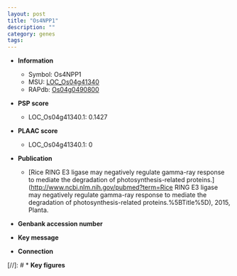 ```yaml
---
layout: post
title: "Os4NPP1"
description: ""
category: genes
tags: 
---
```


* **Information**  
    + Symbol: Os4NPP1  
    + MSU: [LOC_Os04g41340](http://rice.plantbiology.msu.edu/cgi-bin/ORF_infopage.cgi?orf=LOC_Os04g41340)  
    + RAPdb: [Os04g0490800](http://rapdb.dna.affrc.go.jp/viewer/gbrowse_details/irgsp1?name=Os04g0490800)  

* **PSP score**  
    + LOC_Os04g41340.1: 0.1427 

* **PLAAC score**  
    + LOC_Os04g41340.1: 0 

* **Publication**  
    + [Rice RING E3 ligase may negatively regulate gamma-ray response to mediate the degradation of photosynthesis-related proteins.](http://www.ncbi.nlm.nih.gov/pubmed?term=Rice RING E3 ligase may negatively regulate gamma-ray response to mediate the degradation of photosynthesis-related proteins.%5BTitle%5D), 2015, Planta.

* **Genbank accession number**  

* **Key message**  

* **Connection**  

[//]: # * **Key figures**  


